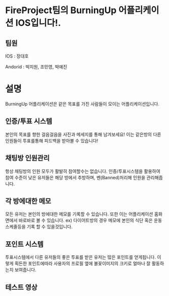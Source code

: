 # FireProject팀의 BurningUp 어플리케이션 IOS입니다!.

## 팀원
IOS : 장대호

Andorid : 박지원, 조민영, 박예진

설명
=======
BurningUp 어플리케이션은 같은 목표를 가진 사람들이 모이는 어플리케이션입니다.

인증/투표 시스템
-------
본인의 목표를 향한 걸음걸음을 사진과 메세지를 통해 남겨보세요!
이는 같은방의 다른 인원들이 투표를통해 피드백을 받아볼 수 있습니다!

채팅방 인원관리
-------
항상 채팅방의 인원 모두가 활발히 참여할수는 없습니다.
인증/투표시스템을 활용하여 참여 수준이 낮은 유저들은 해당 방에서 추방하며, 벤(Banned)처리해 인원을 관리해줍니다.

각 방에대한 메모
----------
모든 유저는 본인의 방에대한 메모를 기록할 수 있습니다.
또한 이는 어플리케이션 홈화면에서 바로바로 볼 수 있습니다.
ex) 다이어트방의 경우 메모에 본인의 식단 혹은 운동 스케줄등을 기록 할 수 있을것입니다.

포인트 시스템
-------
투표시스템에서 다른 유저들의 좋은 투표를 받은 유저는 많은 포인트를 얻게됩니다.
이렇게 획든한 포인트에따라 사용자의 프로필 옆에 불꽃이미지의 크키로 얼마나 잘 활동하는지 보여줍니다.


테스트 영상
--------

